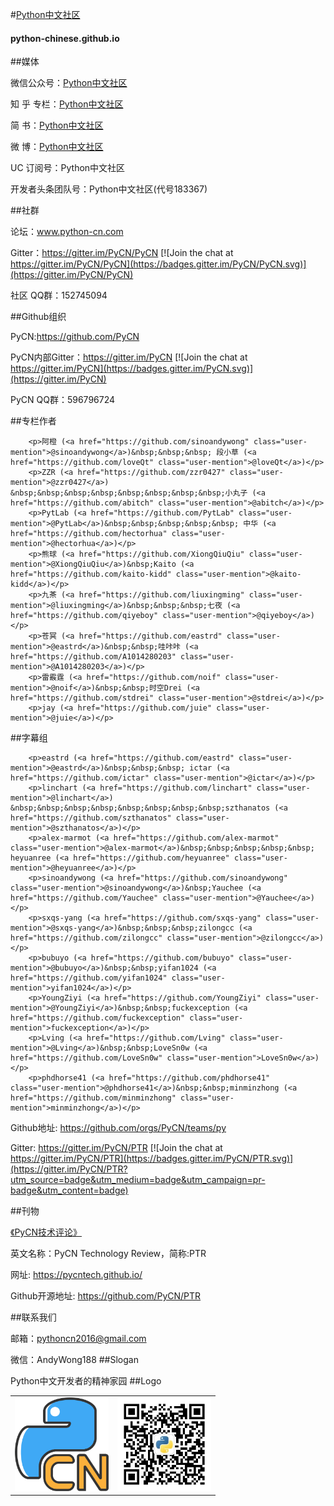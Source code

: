 #[Python中文社区](https://python-chinese.github.io/)
#### python-chinese.github.io

##媒体

微信公众号：[Python中文社区](https://github.com/python-chinese/python-chinese.github.io/blob/master/images/logo2.jpg)

知 乎 专栏：[Python中文社区](https://zhuanlan.zhihu.com/zimei)

简          书：[Python中文社区](http://www.jianshu.com/users/b54fa5490d25)

微          博：[Python中文社区](http://weibo.com/xibeifusi)

UC 订阅号：Python中文社区

开发者头条团队号：Python中文社区(代号183367)

##社群

论坛：www.python-cn.com

Gitter：https://gitter.im/PyCN/PyCN [![Join the chat at https://gitter.im/PyCN/PyCN](https://badges.gitter.im/PyCN/PyCN.svg)](https://gitter.im/PyCN/PyCN)

社区 QQ群：152745094

##Github组织

PyCN:https://github.com/PyCN 

PyCN内部Gitter：https://gitter.im/PyCN [![Join the chat at https://gitter.im/PyCN](https://badges.gitter.im/PyCN.svg)](https://gitter.im/PyCN)

PyCN QQ群：596796724

##专栏作者

        <p>阿橙 (<a href="https://github.com/sinoandywong" class="user-mention">@sinoandywong</a>)&nbsp;&nbsp;&nbsp; 段小草 (<a href="https://github.com/loveQt" class="user-mention">@loveQt</a>)</p>
        <p>ZZR (<a href="https://github.com/zzr0427" class="user-mention">@zzr0427</a>) &nbsp;&nbsp;&nbsp;&nbsp;&nbsp;&nbsp;&nbsp;&nbsp;小丸子 (<a href="https://github.com/abitch" class="user-mention">@abitch</a>)</p>
        <p>PytLab (<a href="https://github.com/PytLab" class="user-mention">@PytLab</a>)&nbsp;&nbsp;&nbsp;&nbsp;&nbsp; 中华 (<a href="https://github.com/hectorhua" class="user-mention">@hectorhua</a>)</p>
        <p>熊球 (<a href="https://github.com/XiongQiuQiu" class="user-mention">@XiongQiuQiu</a>)&nbsp;Kaito (<a href="https://github.com/kaito-kidd" class="user-mention">@kaito-kidd</a>)</p>
        <p>九茶 (<a href="https://github.com/liuxingming" class="user-mention">@liuxingming</a>)&nbsp;&nbsp;&nbsp;七夜 (<a href="https://github.com/qiyeboy" class="user-mention">@qiyeboy</a>)</p>
        <p>苍冥 (<a href="https://github.com/eastrd" class="user-mention">@eastrd</a>)&nbsp;&nbsp;哇咔咔 (<a href="https://github.com/A1014280203" class="user-mention">@A1014280203</a>)</p>
        <p>雷霰霆 (<a href="https://github.com/noif" class="user-mention">@noif</a>)&nbsp;&nbsp;时空Drei (<a href="https://github.com/stdrei" class="user-mention">@stdrei</a>)</p>
        <p>jay (<a href="https://github.com/juie" class="user-mention">@juie</a>)</p>

##字幕组

        <p>eastrd (<a href="https://github.com/eastrd" class="user-mention">@eastrd</a>)&nbsp;&nbsp;&nbsp; ictar (<a href="https://github.com/ictar" class="user-mention">@ictar</a>)</p>
        <p>linchart (<a href="https://github.com/linchart" class="user-mention">@linchart</a>) &nbsp;&nbsp;&nbsp;&nbsp;&nbsp;&nbsp;&nbsp;&nbsp;szthanatos (<a href="https://github.com/szthanatos" class="user-mention">@szthanatos</a>)</p>
        <p>alex-marmot (<a href="https://github.com/alex-marmot" class="user-mention">@alex-marmot</a>)&nbsp;&nbsp;&nbsp;&nbsp;&nbsp; heyuanree (<a href="https://github.com/heyuanree" class="user-mention">@heyuanree</a>)</p>
        <p>sinoandywong (<a href="https://github.com/sinoandywong" class="user-mention">@sinoandywong</a>)&nbsp;Yauchee (<a href="https://github.com/Yauchee" class="user-mention">@Yauchee</a>)</p>
        <p>sxqs-yang (<a href="https://github.com/sxqs-yang" class="user-mention">@sxqs-yang</a>)&nbsp;&nbsp;&nbsp;zilongcc (<a href="https://github.com/zilongcc" class="user-mention">@zilongcc</a>)</p>
        <p>bubuyo (<a href="https://github.com/bubuyo" class="user-mention">@bubuyo</a>)&nbsp;&nbsp;yifan1024 (<a href="https://github.com/yifan1024" class="user-mention">yifan1024</a>)</p>
        <p>YoungZiyi (<a href="https://github.com/YoungZiyi" class="user-mention">@YoungZiyi</a>)&nbsp;&nbsp;fuckexception (<a href="https://github.com/fuckexception" class="user-mention">fuckexception</a>)</p>
        <p>Lving (<a href="https://github.com/Lving" class="user-mention">@Lving</a>)&nbsp;&nbsp;LoveSn0w (<a href="https://github.com/LoveSn0w" class="user-mention">LoveSn0w</a>)</p>
        <p>phdhorse41 (<a href="https://github.com/phdhorse41" class="user-mention">@phdhorse41</a>)&nbsp;&nbsp;minminzhong (<a href="https://github.com/minminzhong" class="user-mention">minminzhong</a>)</p>


  Github地址: https://github.com/orgs/PyCN/teams/py

  Gitter: https://gitter.im/PyCN/PTR [![Join the chat at https://gitter.im/PyCN/PTR](https://badges.gitter.im/PyCN/PTR.svg)](https://gitter.im/PyCN/PTR?utm_source=badge&utm_medium=badge&utm_campaign=pr-badge&utm_content=badge)

##刊物

[《PyCN技术评论》](https://pycntech.github.io/)

  英文名称：PyCN Technology Review，简称:PTR

  网址: https://pycntech.github.io/

  Github开源地址: https://github.com/PyCN/PTR

##联系我们

邮箱：pythoncn2016@gmail.com

微信：AndyWong188
##Slogan

Python中文开发者的精神家园
##Logo
<table style="border:0"><tr>
<td style="border:0"><img src="images/logo1.png" width=150 height=150 ></td>
<td style="border:0"><img src="images/logo2.jpg" width=150 height=150 ></td>
</tr></table>

